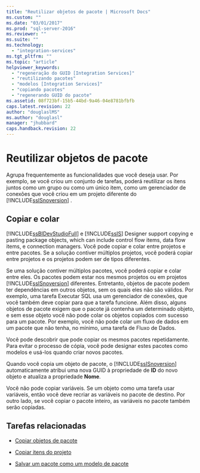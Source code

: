 ```yaml
---
title: "Reutilizar objetos de pacote | Microsoft Docs"
ms.custom: ""
ms.date: "03/01/2017"
ms.prod: "sql-server-2016"
ms.reviewer: ""
ms.suite: ""
ms.technology: 
  - "integration-services"
ms.tgt_pltfrm: ""
ms.topic: "article"
helpviewer_keywords: 
  - "regeneração do GUID [Integration Services]"
  - "reutilizando pacotes"
  - "modelos [Integration Services]"
  - "copiando pacotes"
  - "regenerando GUID do pacote"
ms.assetid: 08f723bf-15b5-44bd-9a46-04e8781bfbfb
caps.latest.revision: 22
author: "douglaslMS"
ms.author: "douglasl"
manager: "jhubbard"
caps.handback.revision: 22
---
```

# Reutilizar objetos de pacote
  Agrupa frequentemente as funcionalidades que você deseja usar. Por exemplo, se você criou um conjunto de tarefas, poderá reutilizar os itens juntos como um grupo ou como um único item, como um gerenciador de conexões que você criou em um projeto diferente do [!INCLUDE[ssISnoversion](../includes/ssisnoversion-md.md)] .  
  
## Copiar e colar  
 [!INCLUDE[ssBIDevStudioFull](../includes/ssbidevstudiofull-md.md)] e [!INCLUDE[ssIS](../includes/ssis-md.md)] Designer support copying e pasting package objects, which can include control flow items, data flow items, e connection managers. Você pode copiar e colar entre projetos e entre pacotes. Se a solução contiver múltiplos projetos, você poderá copiar entre projetos e os projetos podem ser de tipos diferentes.  
  
 Se uma solução contiver múltiplos pacotes, você poderá copiar e colar entre eles. Os pacotes podem estar nos mesmos projetos ou em projetos [!INCLUDE[ssISnoversion](../includes/ssisnoversion-md.md)] diferentes. Entretanto, objetos de pacote podem ter dependências em outros objetos, sem os quais eles não são válidos. Por exemplo, uma tarefa Executar SQL usa um gerenciador de conexões, que você também deve copiar para que a tarefa funcione. Além disso, alguns objetos de pacote exigem que o pacote já contenha um determinado objeto, e sem esse objeto você não pode colar os objetos copiados com sucesso para um pacote. Por exemplo, você não pode colar um fluxo de dados em um pacote que não tenha, no mínimo, uma tarefa de Fluxo de Dados.  
  
 Você pode descobrir que pode copiar os mesmos pacotes repetidamente. Para evitar o processo de cópia, você pode designar estes pacotes como modelos e usá-los quando criar novos pacotes.  
  
 Quando você copia um objeto de pacote, o [!INCLUDE[ssISnoversion](../includes/ssisnoversion-md.md)] automaticamente atribui uma nova GUID à propriedade de **ID** do novo objeto e atualiza a propriedade **Nome**.  
  
 Você não pode copiar variáveis. Se um objeto como uma tarefa usar variáveis, então você deve recriar as variáveis no pacote de destino. Por outro lado, se você copiar o pacote inteiro, as variáveis no pacote também serão copiadas.  
  
## Tarefas relacionadas  
  
-   [Copiar objetos de pacote](../integration-services/copy-package-objects.md)  
  
-   [Copiar itens do projeto](../Topic/Copy%20Project%20Items.md)  
  
-   [Salvar um pacote como um modelo de pacote](../Topic/Save%20a%20Package%20as%20a%20Package%20Template.md)  
  
  
